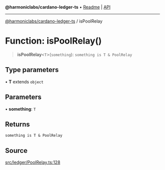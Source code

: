 **@harmoniclabs/cardano-ledger-ts** • [Readme](../Introduction) \| [API](../globals)

***

[@harmoniclabs/cardano-ledger-ts](../Introduction) / isPoolRelay

# Function: isPoolRelay()

> **isPoolRelay**\<`T`\>(`something`): `something is T & PoolRelay`

## Type parameters

• **T** extends `object`

## Parameters

• **something**: `T`

## Returns

`something is T & PoolRelay`

## Source

[src/ledger/PoolRelay.ts:128](https://github.com/HarmonicLabs/cardano-ledger-ts/blob/d1659b0/src/ledger/PoolRelay.ts#L128)
